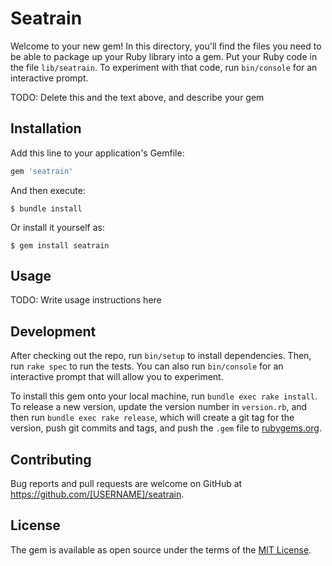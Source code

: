 # Seatrain

Welcome to your new gem! In this directory, you'll find the files you need to be able to package up your Ruby library into a gem. Put your Ruby code in the file `lib/seatrain`. To experiment with that code, run `bin/console` for an interactive prompt.

TODO: Delete this and the text above, and describe your gem

## Installation

Add this line to your application's Gemfile:

```ruby
gem 'seatrain'
```

And then execute:

    $ bundle install

Or install it yourself as:

    $ gem install seatrain

## Usage

TODO: Write usage instructions here

## Development

After checking out the repo, run `bin/setup` to install dependencies. Then, run `rake spec` to run the tests. You can also run `bin/console` for an interactive prompt that will allow you to experiment.

To install this gem onto your local machine, run `bundle exec rake install`. To release a new version, update the version number in `version.rb`, and then run `bundle exec rake release`, which will create a git tag for the version, push git commits and tags, and push the `.gem` file to [rubygems.org](https://rubygems.org).

## Contributing

Bug reports and pull requests are welcome on GitHub at https://github.com/[USERNAME]/seatrain.


## License

The gem is available as open source under the terms of the [MIT License](https://opensource.org/licenses/MIT).
